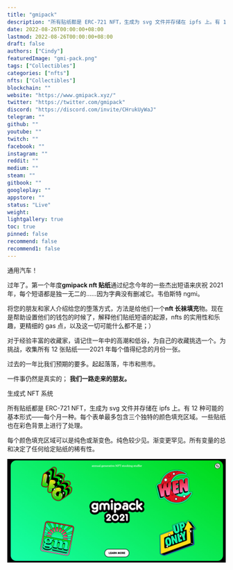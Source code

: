 ```yaml
---
title: "gmipack"
description: "所有贴纸都是 ERC-721 NFT，生成为 svg 文件并存储在 ipfs 上。有 12 种可能的基本形式——每个月一种。每个表单最多包含三个独特的颜色填充区域。一些贴纸也在彩色背景上进行了处理。"
date: 2022-08-26T00:00:00+08:00
lastmod: 2022-08-26T00:00:00+08:00
draft: false
authors: ["Cindy"]
featuredImage: "gmi-pack.png"
tags: ["Collectibles"]
categories: ["nfts"]
nfts: ["Collectibles"]
blockchain: ""
website: "https://www.gmipack.xyz/"
twitter: "https://twitter.com/gmipack"
discord: "https://discord.com/invite/CHrukUyWaJ"
telegram: ""
github: ""
youtube: ""
twitch: ""
facebook: ""
instagram: ""
reddit: ""
medium: ""
steam: ""
gitbook: ""
googleplay: ""
appstore: ""
status: "Live"
weight: 
lightgallery: true
toc: true
pinned: false
recommend: false
recommend1: false
---
```

通用汽车！

过年了。第一个年度**gmipack nft 贴纸**通过纪念今年的一些杰出短语来庆祝 2021 年，每个短语都是独一无二的……因为字典没有删减它。韦伯斯特 ngmi。

将您的朋友和家人介绍给您的堕落方式，方法是给他们一个**nft 长袜填充**物。现在是帮助设置他们的钱包的时候了，解释他们贴纸短语的起源，nfts 的实用性和乐趣，更精细的 gas 点，以及这一切可能什么都不是；）

对于经验丰富的收藏家，请记住一年中的高潮和低谷，为自己的收藏挑选一个。为挑战，收集所有 12 张贴纸——2021 年每个值得纪念的月份一张。

过去的一年比我们预期的要多。起起落落，牛市和熊市。

一件事仍然是真实的；
**我们一路走来的朋友。**

生成式 NFT 系统

所有贴纸都是 ERC-721 NFT，生成为 svg 文件并存储在 ipfs 上。有 12 种可能的基本形式——每个月一种。每个表单最多包含三个独特的颜色填充区域。一些贴纸也在彩色背景上进行了处理。

每个颜色填充区域可以是纯色或渐变色。纯色较少见。渐变更罕见。所有变量的总和决定了任何给定贴纸的稀有性。

![NFT](20220826161041.jpg)